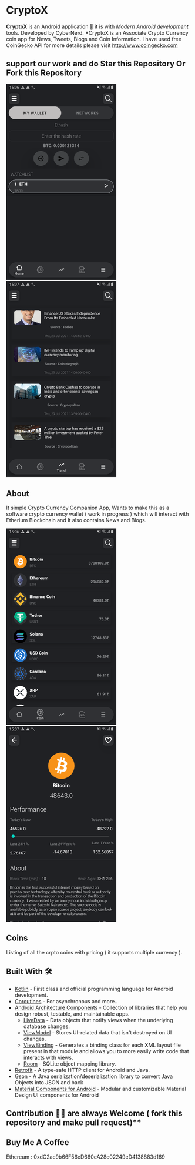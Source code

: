 # CryptoX



**CryptoX** is an Android application 📱 it is with *Modern Android development* tools. Developed by CyberNerd. 
*CryptoX is an Associate Crypto Currency coin app for News, Tweets, Blogs and Coin Information. I have used free CoinGecko API for more details please visit http://www.coingecko.com


## support our work and do Star this Repository Or Fork this Repository

<div align="left">
    <img src="screenshot/screenshot1.png" width="300px"</img> 
   <img src="screenshot/screenshot4.png" width="300px"</img>
</div>


## About
It simple Crypto Currency Companion App, Wants to make this as a software crypto currency wallet ( work in progress ) which will interact with Etherium Blockchain and It also contains News and Blogs.


<div align="left">
    <img src="screenshot/screenshot2.png" width="300px"</img> 
    <img src="screenshot/screenshot3.png" width="300px"</img>                                            
</div>

## Coins
Listing of all the crpto coins with pricing ( it supports multiple currency ).


## Built With 🛠
- [Kotlin](https://kotlinlang.org/) - First class and official programming language for Android development.
- [Coroutines](https://kotlinlang.org/docs/reference/coroutines-overview.html) - For asynchronous and more..
- [Android Architecture Components](https://developer.android.com/topic/libraries/architecture) - Collection of libraries that help you design robust, testable, and maintainable apps.
  - [LiveData](https://developer.android.com/topic/libraries/architecture/livedata) - Data objects that notify views when the underlying database changes.
  - [ViewModel](https://developer.android.com/topic/libraries/architecture/viewmodel) - Stores UI-related data that isn't destroyed on UI changes. 
  - [ViewBinding](https://developer.android.com/topic/libraries/view-binding) - Generates a binding class for each XML layout file present in that module and allows you to more easily write code that interacts with views.
  - [Room](https://developer.android.com/topic/libraries/architecture/room) - SQLite object mapping library.
- [Retrofit](https://square.github.io/retrofit/) - A type-safe HTTP client for Android and Java.
- [Gson](https://github.com/google/gson) - A Java serialization/deserialization library to convert Java Objects into JSON and back
- [Material Components for Android](https://github.com/material-components/material-components-android) - Modular and customizable Material Design UI components for Android

## Contribution 🙏🏻 are always Welcome ( fork this repository and make pull request)**
## Buy Me A Coffee
Ethereum : 0xdC2ac9b66F56eD660eA28c02249eD4138883d169
